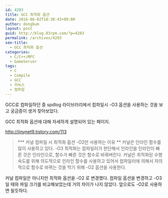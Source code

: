 ```yaml
---
id: 4203
title: GCC 최적화 옵션
date: 2016-06-02T18:30:43+09:00
author: dongbum
layout: post
guid: http://blog.83rpm.com/?p=4203
permalink: /archives/4203
seo-title:
  - GCC 최적화 옵션
categories:
  - C/C++/MFC
  - GameServer
tags:
  - C
  - Compile
  - GCC
  - 리눅스
  - 컴파일
---
```

GCC로 컴파일하던 중 spdlog 라이브러리에서 컴파일시 -O3 옵션을 사용하는 것을 보고 궁금증이 생겨 찾아보았다.

GCC 최적화 옵션에 대해 자세하게 설명되어 있는 페이지.

<http://jinynet9.tistory.com/113>

> *** 커널 컴파일 시 최적화 옵션 -O2만 사용하는 이유
>** 커널은 인라인 함수를 많이 사용하고 있다. -O3 최적화는 컴파일러가 판단해서 인라인을 인라인이 빠른 것은 인라인으로, 함수가 빠른 것은 함수로 바꿔버린다. 커널은 최적화된 수행 속도를 위해 의도적으로 인라인 함수를 사용하고 있어서 컴파일러에 의해서 자의적으로 함수로 바뀌는 것을 막기 위해 -O2 옵션을 사용한다.

커널 컴파일은 아니지만 최적화 옵션을 -O2 로 변경했다. 컴파일 옵션을 변경하고 -O3일 때와 파일 크기를 비교해보았는데 거의 차이가 나지 않았다. 앞으로도 -O2로 사용하면 될듯하다.
